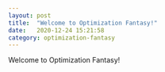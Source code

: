 ```yaml
---
layout: post
title:  "Welcome to Optimization Fantasy!"
date:   2020-12-24 15:21:58
category: optimization-fantasy
---
```


Welcome to Optimization Fantasy!